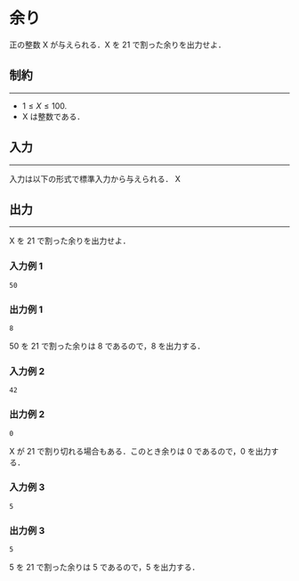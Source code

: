 # 余り

正の整数 X が与えられる．X を 21 で割った余りを出力せよ．

## 制約
---

- $1 \leq X\leq 100$.
- X は整数である．

## 入力
---

入力は以下の形式で標準入力から与えられる．
X

## 出力
---
X を 21 で割った余りを出力せよ．

### 入力例 1
```
50
```

### 出力例 1
```
8
```
50 を 21 で割った余りは 8 であるので，8 を出力する．


### 入力例 2
```
42
```

### 出力例 2
```
0
```
X が 21 で割り切れる場合もある．このとき余りは 0 であるので，0 を出力する．


### 入力例 3
```
5
```

### 出力例 3
```
5
```
5 を 21 で割った余りは 5 であるので，5 を出力する．